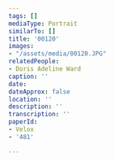 ```yaml
---
tags: []
mediaType: Portrait
similarTo: []
title: '00120'
images:
- "/assets/media/00120.JPG"
relatedPeople:
- Doris Adeline Ward
caption: ''
date: 
dateApprox: false
location: ''
description: ''
transcription: ''
paperId:
- Velox
- '481'

---
```

